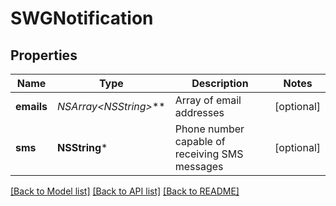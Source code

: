 # SWGNotification

## Properties
Name | Type | Description | Notes
------------ | ------------- | ------------- | -------------
**emails** | **NSArray&lt;NSString*&gt;*** | Array of email addresses | [optional] 
**sms** | **NSString*** | Phone number capable of receiving SMS messages | [optional] 

[[Back to Model list]](../README.md#documentation-for-models) [[Back to API list]](../README.md#documentation-for-api-endpoints) [[Back to README]](../README.md)


